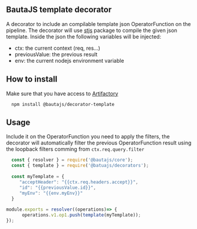 ## BautaJS template decorator

A decorator to include an compilable template json OperatorFunction on the pipeline.
The decorator will use [stjs](https://www.npmjs.com/package/stjs|stjs) package to compile the given json template.
Inside the json the following variables will be injected:
  - ctx: the current context (req, res...)
  - previousValue: the previous result
  - env: the current nodejs environment variable


## How to install

Make sure that you have access to [Artifactory][1]

```console
  npm install @bautajs/decorator-template
```

## Usage

Include it on the OperatorFunction you need to apply the filters, the decorator will automatically filter the previous OperatorFunction result using
the loopback filters comming from `ctx.req.query.filter`

```js
  const { resolver } = require('@bautajs/core');
  const { template } = require('@batuajs/decorators');
 
  const myTemplate = {
     "acceptHeader": "{{ctx.req.headers.accept}}",
     "id": "{{previousValue.id}}",
     "myEnv": "{{env.myEnv}}"
  }
 
module.exports = resolver((operations)=> {
      operations.v1.op1.push(template(myTemplate));
});  
```

[1]: https://axags.jfrog.io/axags/api/npm/virtual-bcn-node/

